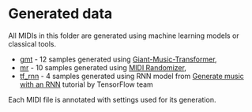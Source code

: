 # Generated data

All MIDIs in this folder are generated using machine learning models or classical tools.

- [gmt](./gmt/) - 12 samples generated using [Giant-Music-Transformer](https://github.com/asigalov61/Giant-Music-Transformer),
- [mr](./mr/) - 10 samples generated using [MIDI Randomizer](https://midirandomizer.sourceforge.net/),
- [tf_rnn](./tf_rnn/) - 4 samples generated using RNN model from [Generate music with an RNN](https://www.tensorflow.org/tutorials/audio/music_generation) tutorial by TensorFlow team

Each MIDI file is annotated with settings used for its generation.
